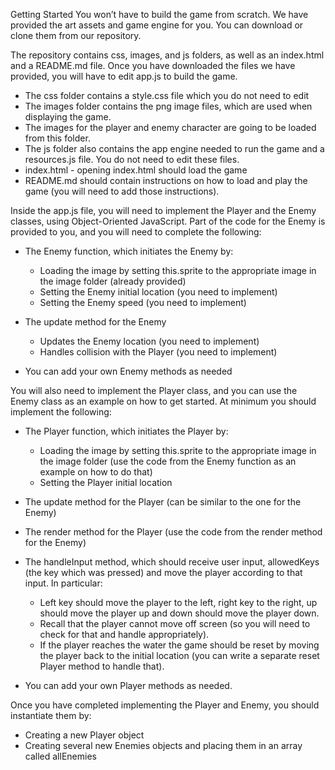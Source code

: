 Getting Started
You won’t have to build the game from scratch. We have provided the art assets and game engine for you.
You can download or clone them from our repository.

The repository contains css, images, and js folders, as well as an index.html and a README.md file.
Once you have downloaded the files we have provided, you will have to edit app.js to build the game.

- The css folder contains a style.css file which you do not need to edit
- The images folder contains the png image files, which are used when displaying the game.
- The images for the player and enemy character are going to be loaded from this folder.
- The js folder also contains the app engine needed to run the game and a resources.js file. You do not need to edit these files.
- index.html - opening index.html should load the game
- README.md should contain instructions on how to load and play the game (you will need to add those instructions).

Inside the app.js file, you will need to implement the Player and the Enemy classes, using Object-Oriented JavaScript.
Part of the code for the Enemy is provided to you, and you will need to complete the following:
- The Enemy function, which initiates the Enemy by:
  - Loading the image by setting this.sprite to the appropriate image in the image folder (already provided)
  - Setting the Enemy initial location (you need to implement)
  - Setting the Enemy speed (you need to implement)

- The update method for the Enemy
  - Updates the Enemy location (you need to implement)
  - Handles collision with the Player (you need to implement)

- You can add your own Enemy methods as needed

You will also need to implement the Player class, and you can use the Enemy class as an example on how to get started.
At minimum you should implement the following:

- The Player function, which initiates the Player by:
  - Loading the image by setting this.sprite to the appropriate image in the image folder (use the code from the Enemy function as an example
    on how to do that)
  - Setting the Player initial location

- The update method for the Player (can be similar to the one for the Enemy)
- The render method for the Player (use the code from the render method for the Enemy)
- The handleInput method, which should receive user input, allowedKeys (the key which was pressed) and move the player according to that input. In particular:
  - Left key should move the player to the left, right key to the right, up should move the player up and down should move the player down.
  - Recall that the player cannot move off screen (so you will need to check for that and handle appropriately).
  - If the player reaches the water the game should be reset by moving the player back to the initial location (you can write a separate reset Player method to handle that).

- You can add your own Player methods as needed.

Once you have completed implementing the Player and Enemy, you should instantiate them by:
- Creating a new Player object
- Creating several new Enemies objects and placing them in an array called allEnemies
